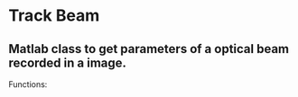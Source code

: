 # Track Beam


Matlab class to get parameters of a optical beam recorded in a image.
----------

Functions:
